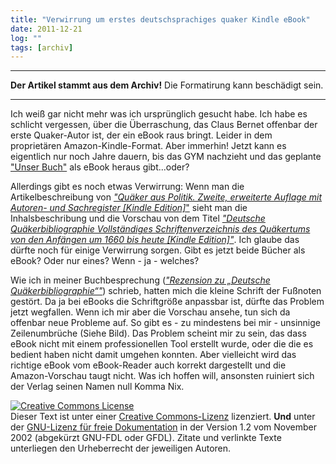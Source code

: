 ```yaml
---
title: "Verwirrung um erstes deutschsprachiges quaker Kindle eBook"
date: 2011-12-21
log: ""
tags: [archiv]
---
```

<hr><b>Der Artikel stammt aus dem Archiv!</b> Die Formatirung kann beschädigt sein.<hr>
Ich weiß gar nicht mehr was ich ursprünglich gesucht habe. Ich habe es schlicht vergessen, über die Überraschung, das Claus Bernet offenbar der erste Quaker-Autor ist, der ein eBook raus bringt. Leider in dem proprietären Amazon-Kindle-Format. Aber immerhin! Jetzt kann es eigentlich nur noch Jahre dauern, bis das GYM nachzieht und das geplante <a href="http://www.the-independent-friend.de/?q=node/804">"Unser Buch"</a> als eBook heraus gibt...oder?

Allerdings gibt es noch etwas Verwirrung: Wenn man die Artikelbeschreibung von <a href="http://www.amazon.de/Politik-erweiterte-Autoren--Sachregister-ebook/dp/B0062WDWK0/ref=sr_1_1?s=digital-text&ie=UTF8&qid=1324480527&sr=1-1"><i>"Quäker aus Politik. Zweite, erweiterte Auflage mit Autoren- und Sachregister [Kindle Edition]</i>"</a> sieht man die Inhalsbeschribung und die Vorschau von dem Titel <a href="http://www.amazon.de/Qu%C3%A4kerbibliographie-Vollst%C3%A4ndiges-Schriftenverzeichnis-Qu%C3%A4kertums-ebook/dp/B006GODIHQ/ref=sr_1_2?s=digital-text&ie=UTF8&qid=1324480527&sr=1-2"><i>"Deutsche Quäkerbibliographie Vollständiges Schriftenverzeichnis des Quäkertums von den Anfängen um 1660 bis heute [Kindle Edition]"</i></a>. Ich glaube das dürfte noch für einige Verwirrung sorgen. Gibt es jetzt beide Bücher als eBook? Oder nur eines? Wenn - ja - welches?

Wie ich in meiner Buchbesprechung (<a href="http://www.the-independent-friend.de/?q=node/786"><i>"Rezension zu „Deutsche Quäkerbibliographie“"</i></a>) schrieb, hatten mich die kleine Schrift der Fußnoten gestört. Da ja bei eBooks die Schriftgröße anpassbar ist, dürfte das Problem jetzt wegfallen. Wenn ich mir aber die Vorschau ansehe, tun sich da offenbar neue Probleme auf. So gibt es - zu mindestens bei mir - unsinnige Zeilenumbrüche (Siehe Bild). Das Problem scheint mir zu sein, das dass eBook nicht mit einem professionellen Tool erstellt wurde, oder die die es bedient haben nicht damit umgehen konnten. Aber vielleicht wird das richtige eBook vom eBook-Reader auch korrekt dargestellt und die Amazon-Vorschau taugt nicht. Was ich hoffen will, ansonsten ruiniert sich der Verlag seinen Namen null Komma Nix.</a>


<a href="http://creativecommons.org/licenses/by-sa/3.0/de/" rel="license"><img src="http://i.creativecommons.org/l/by-sa/3.0/de/88x31.png" style="border-width: 0pt;" alt="Creative Commons License" /></a><br />
Dieser <span rel="dc:type" href="http://purl.org/dc/dcmitype/Text" xmlns:dc="http://purl.org/dc/elements/1.1/">Text</span> ist unter einer <a href="http://creativecommons.org/licenses/by-sa/3.0/de/" rel="license">Creative Commons-Lizenz</a> lizenziert. <b>Und</b> unter der <a href="http://de.wikipedia.org/wiki/GFDL">GNU-Lizenz f&uuml;r freie Dokumentation</a> in der Version 1.2 vom November 2002 (abgek&uuml;rzt GNU-FDL oder GFDL). Zitate und verlinkte Texte unterliegen den Urheberrecht der jeweiligen Autoren.

